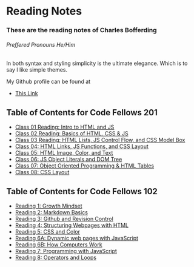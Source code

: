 # Reading Notes

### These are the reading notes of Charles Bofferding 
###### _Preffered Pronouns He/Him_

In both syntax and styling simplicity is the ultimate elegance. Which is to say I like simple themes.

My Github profile can be found at 
- [This Link](https://github.com/Charles-Bofferding)

## Table of Contents for Code Fellows 201
- [Class 01 Reading: Intro to HTML and JS](class-01.md)
- [Class 02 Reading: Basics of HTML. CSS & JS](class-02.md)
- [Class 03 Reading: HTML Lists, JS Control Flow, and CSS Model Box](class-03.md)
- [Class 04: HTML Links, JS Functions, and CSS Layout](class-04.md)
- [Class 05: HTML Image, Color, and Text](class-05.md)
- [Class 06: JS Object Literals and DOM Tree](class-06.md)
- [Class 07: Object Oriented Programming & HTML Tables](class-07.md)
- [Class 08: CSS Layout](class-08.md)

## Table of Contents for Code Fellows 102
- [Reading 1: Growth Mindset](read01.md)
- [Reading 2: Markdown Basics](read02.md)
- [Reading 3: Github and Revision Control](read03.md)
- [Reading 4: Structuring Webpages with HTML](read04.md)
- [Reading 5: CSS and Color](read05.md)
- [Reading 6A: Dynamic web pages with JavaScript](read06a.md)
- [Reading 6B: How Computers Work](read06b.md)
- [Reading 7: Programming with JavaScript](read07.md)
- [Reading 8: Operators and Loops](read08.md)
